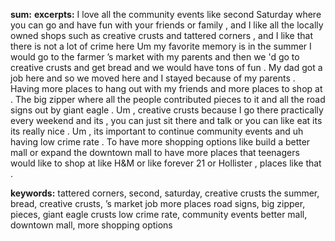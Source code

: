 **sum:**
**excerpts:**
I love all the community events like second Saturday where you can go and have fun with your friends or family , and I like all the locally owned shops such as creative crusts and tattered corners , and I like that there is not a lot of crime here
Um my favorite memory is in the summer I would go to the farmer ’s market with my parents and then we 'd go to creative crusts and get bread and we would have tons of fun .
My dad got a job here and so we moved here and I stayed because of my parents .
Having more places to hang out with my friends and more places to shop at .
The big zipper where all the people contributed pieces to it and all the road signs out by giant eagle .
Um , creative crusts because I go there practically every weekend and its , you can just sit there and talk or you can like eat its its really nice .
Um , its important to continue community events and uh having low crime rate .
To have more shopping options like build a better mall or expand the downtown mall to have more places that teenagers would like to shop at like H&M or like forever 21 or Hollister , places like that .

**keywords:**
tattered corners, second, saturday, creative crusts
the summer, bread, creative crusts, ’s market
job
more places
road signs, big zipper, pieces, giant eagle
crusts
low crime rate, community events
better mall, downtown mall, more shopping options

